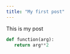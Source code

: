 ```yaml
---
title: "My first post"
---
```


This is my post

```python
def function(arg):
   return arg**2
```

